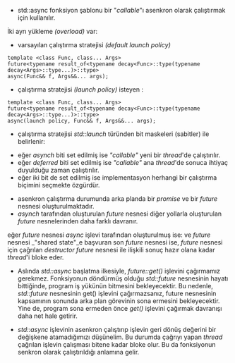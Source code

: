 + std::async fonksiyon şablonu bir "_callable_"ı asenkron olarak çalıştırmak için kullanılır.

İki ayrı yükleme _(overload)_ var:

+ varsayılan çalıştırma stratejisi _(default launch policy)_

```
template <class Func, class... Args>
future<typename result_of<typename decay<Func>::type(typename decay<Args>::type...)>::type>
async(Func&& f, Args&&... args);
```

+ çalıştırma stratejisi _(launch policy)_ isteyen :

```
template <class Func, class... Args>
future<typename result_of<typename decay<Func>::type(typename decay<Args>::type...)>::type>
async(launch policy, Func&& f, Args&&... args);
```

+ çalıştırma stratejisi _std::launch_ türünden bit maskeleri (sabitler) ile belirlenir:
- eğer _asynch_ biti set edilmiş ise _"callable"_ yeni bir _thread_'de çalıştırılır.
- eğer _deferred_ biti set edilmiş ise _"callable"_ ana _thread_'de sonuca ihtiyaç duyulduğu zaman çalıştırılır.
- eğer iki bit de set edilmiş ise implementasyon herhangi bir çalıştırma biçimini seçmekte özgürdür.

+ asenkron çalıştırma durumunda arka planda bir _promise_ ve bir _future_ nesnesi oluşturulmaktadır.
+ _asynch_ tarafından oluşturulan _future_ nesnesi diğer yollarla oluşturulan _future_ nesnelerinden daha farklı davranır.

eğer _future_ nesnesi _async_ işlevi tarafından oluşturulmuş ise: ve _future_ nesnesi _"shared state"_e başvuran son _future_ nesnesi ise, _future_ nesnesi için çağrılan _destructor_ _future_ nesnesi ile ilişkili sonuç hazır olana kadar _thread_'i bloke eder.

+ Aslında _std::async_ başlatma ilkesiyle, _future::get()_ işlevini çağırmamız gerekmez. Fonksiyonun döndürmüş olduğu _std::future_ nesnesinin hayatı bittiğinde, program iş yükünün bitmesini bekleyecektir. Bu nedenle, _std::future_ nesnesinin get() işlevini çağırmazsanız, future nesnesinin kapsamının sonunda arka plan görevinin sona ermesini bekleyecektir. Yine de, program sona ermeden önce _get()_ işlevini çağırmak davranışı daha net hale getirir.

+ _std::async_ işlevinin asenkron çalıştırıp işlevin geri dönüş değerini bir değişkene atamadığımızı düşünelim. Bu durumda çağrıyı yapan _thread_ çağrılan işlevin çalışması bitene kadar bloke olur. Bu da fonksiyonun senkron olarak çalıştırıldığı anlamına gelir.


